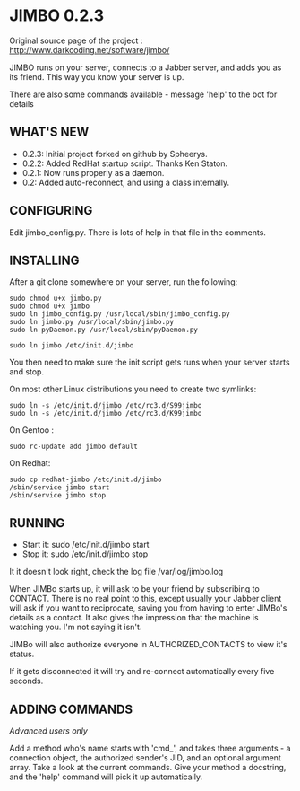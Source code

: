 JIMBO 0.2.3
===========
Original source page of the project : http://www.darkcoding.net/software/jimbo/

JIMBO runs on your server, connects to a Jabber server, and adds you as its friend. This way you know your server is up.

There are also some commands available - message 'help' to the bot for details

WHAT'S NEW
----------
- 0.2.3: Initial project forked on github by Spheerys.
- 0.2.2: Added RedHat startup script. Thanks Ken Staton.
- 0.2.1: Now runs properly as a daemon.
- 0.2: Added auto-reconnect, and using a class internally.

CONFIGURING
-----------

Edit jimbo_config.py. There is lots of help in that file in the comments.

INSTALLING
----------

After a git clone somewhere on your server, run the following:
```
sudo chmod u+x jimbo.py
sudo chmod u+x jimbo
sudo ln jimbo_config.py /usr/local/sbin/jimbo_config.py
sudo ln jimbo.py /usr/local/sbin/jimbo.py
sudo ln pyDaemon.py /usr/local/sbin/pyDaemon.py

sudo ln jimbo /etc/init.d/jimbo
```
You then need to make sure the init script gets runs when your server starts and stop.

On most other Linux distributions you need to create two symlinks:
```
sudo ln -s /etc/init.d/jimbo /etc/rc3.d/S99jimbo
sudo ln -s /etc/init.d/jimbo /etc/rc3.d/K99jimbo
```

On Gentoo : 
```
sudo rc-update add jimbo default
```

On Redhat: 
```
sudo cp redhat-jimbo /etc/init.d/jimbo
/sbin/service jimbo start
/sbin/service jimbo stop
```

RUNNING
-------

- Start it: sudo /etc/init.d/jimbo start
- Stop it: sudo /etc/init.d/jimbo stop

It it doesn't look right, check the log file /var/log/jimbo.log

When JIMBo starts up, it will ask to be your friend by subscribing to CONTACT. There is no real point to this, except usually your Jabber client will ask if you want to reciprocate, saving you from having to enter JIMBo's details as a contact. It also gives the impression that the machine is watching you. I'm not saying it isn't.

JIMBo will also authorize everyone in AUTHORIZED_CONTACTS to view it's status.

If it gets disconnected it will try and re-connect automatically every five seconds.

ADDING COMMANDS
---------------

*Advanced users only*

Add a method who's name starts with 'cmd_', and takes three arguments - a connection object, the authorized sender's JID, and an optional argument array. Take a look at the current commands. Give your method a docstring, and the 'help' command will pick it up automatically.


